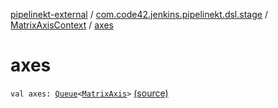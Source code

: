 [pipelinekt-external](../../index.md) / [com.code42.jenkins.pipelinekt.dsl.stage](../index.md) / [MatrixAxisContext](index.md) / [axes](./axes.md)

# axes

`val axes: `[`Queue`](https://docs.oracle.com/javase/6/docs/api/java/util/Queue.html)`<`[`MatrixAxis`](../../com.code42.jenkins.pipelinekt.core.stage/-matrix-axis/index.md)`>` [(source)](https://github.com/code42/pipelinekt/tree/master/dsl/src/main/kotlin/com/code42/jenkins/pipelinekt/dsl/stage/MatrixAxisContext.kt#L10)